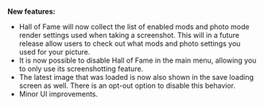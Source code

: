 ﻿**New features:**

- Hall of Fame will now collect the list of enabled mods and photo mode render settings used when taking a screenshot.
  This will in a future release allow users to check out what mods and photo settings you used for your picture.
- It is now possible to disable Hall of Fame in the main menu, allowing you to only use its screenshotting feature.
- The latest image that was loaded is now also shown in the save loading screen as well.
  There is an opt-out option to disable this behavior.
- Minor UI improvements.
